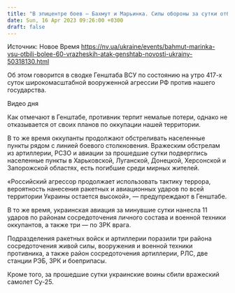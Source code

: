 ```yaml
---
title: "В эпицентре боев — Бахмут и Марьинка. Силы обороны за сутки отбили более 60 вражеских атак — Генштаб"
date: Sun, 16 Apr 2023 09:26:00 +0300
draft: false
---
```

Источник: Новое Время https://nv.ua/ukraine/events/bahmut-marinka-vsu-otbili-bolee-60-vrazheskih-atak-genshtab-novosti-ukrainy-50318130.html


Об этом говорится в сводке Генштаба ВСУ по состоянию на утро 417-х суток широкомасштабной вооруженной агрессии РФ против нашего государства.

  Видео дня   

Как отмечают в Генштабе, противник терпит немалые потери, однако не отказывается от своих планов по оккупации нашей территории.

В то же время оккупанты продолжают обстреливать населенные пункты рядом с линией боевого столкновения. Вражеским обстрелам из артиллерии, РСЗО и авиации за прошедшие сутки подверглись населенные пункты в Харьковской, Луганской, Донецкой, Херсонской и Запорожской областях, есть погибшие среди мирных жителей.

 «Российский агрессор продолжает использовать тактику террора, вероятность нанесения ракетных и авиационных ударов по всей территории Украины остается высокой», — предупреждают в Генштабе.

В то же время, украинская авиация за минувшие сутки нанесла 11 ударов по районам сосредоточения личного состава и военной техники оккупантов, а также три — по ЗРК врага.

Подразделения ракетных войск и артиллерии поразили три района сосредоточения живой силы, вооружения и военной техники противника, а также район сосредоточения артиллерии, РЛС, две станции РЭБ, ЗРК и боеприпасы.

Кроме того, за прошедшие сутки украинские воины сбили вражеский самолет Су-25.
